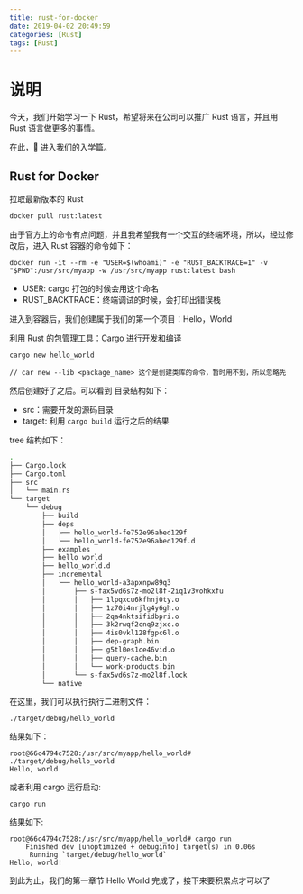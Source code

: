 ```yaml
---
title: rust-for-docker
date: 2019-04-02 20:49:59
categories: [Rust]
tags: [Rust]
---
```


# 说明

今天，我们开始学习一下 Rust，希望将来在公司可以推广 Rust 语言，并且用 Rust 语言做更多的事情。

在此， 进入我们的入学篇。

## Rust for Docker

拉取最新版本的 Rust

```sh
docker pull rust:latest
```

由于官方上的命令有点问题，并且我希望我有一个交互的终端环境，所以，经过修改后，进入 Rust 容器的命令如下：

```
docker run -it --rm -e "USER=$(whoami)" -e "RUST_BACKTRACE=1" -v "$PWD":/usr/src/myapp -w /usr/src/myapp rust:latest bash
```

- USER: cargo 打包的时候会用这个命名
- RUST_BACKTRACE：终端调试的时候，会打印出错误栈

进入到容器后，我们创建属于我们的第一个项目：Hello，World

利用 Rust 的包管理工具：Cargo 进行开发和编译

```
cargo new hello_world

// car new --lib <package_name> 这个是创建类库的命令，暂时用不到，所以忽略先
```

<!-- more -->

然后创建好了之后。可以看到 目录结构如下：

- src：需要开发的源码目录
- target: 利用 `cargo build` 运行之后的结果

tree 结构如下：

```sh
.
├── Cargo.lock
├── Cargo.toml
├── src
│   └── main.rs
└── target
    └── debug
        ├── build
        ├── deps
        │   ├── hello_world-fe752e96abed129f
        │   └── hello_world-fe752e96abed129f.d
        ├── examples
        ├── hello_world
        ├── hello_world.d
        ├── incremental
        │   └── hello_world-a3apxnpw89q3
        │       ├── s-fax5vd6s7z-mo2l8f-2iq1v3vohkxfu
        │       │   ├── 1lpqxcu6kfhnj0ty.o
        │       │   ├── 1z70i4nrjlg4y6gh.o
        │       │   ├── 2qa4nktsifidbpri.o
        │       │   ├── 3k2rwqf2cnq9zjxc.o
        │       │   ├── 4is0vkl128fgpc6l.o
        │       │   ├── dep-graph.bin
        │       │   ├── g5tl0es1ce46vid.o
        │       │   ├── query-cache.bin
        │       │   └── work-products.bin
        │       └── s-fax5vd6s7z-mo2l8f.lock
        └── native
```

在这里，我们可以执行执行二进制文件：

```
./target/debug/hello_world
```

结果如下：

```
root@66c4794c7528:/usr/src/myapp/hello_world# ./target/debug/hello_world
Hello, world
```

或者利用 cargo 运行启动:

```
cargo run
```

结果如下:

```
root@66c4794c7528:/usr/src/myapp/hello_world# cargo run
    Finished dev [unoptimized + debuginfo] target(s) in 0.06s
     Running `target/debug/hello_world`
Hello, world!
```

到此为止，我们的第一章节 Hello World 完成了，接下来要积累点才可以了
